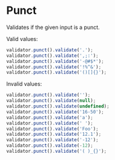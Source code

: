 # Punct

Validates if the given input is a punct.

Valid values:

```js
validator.punct().validate('.');
validator.punct().validate(',;:');
validator.punct().validate('-@#$*');
validator.punct().validate('!%^&');
validator.punct().validate('()[]{}');
```

Invalid values:

```js
validator.punct().validate('');
validator.punct().validate(null);
validator.punct().validate(undefined);
validator.punct().validate('16-50');
validator.punct().validate('a');
validator.punct().validate(' ');
validator.punct().validate('Foo');
validator.punct().validate('12.1');
validator.punct().validate('-12');
validator.punct().validate(-12);
validator.punct().validate('( )_{}');
```
